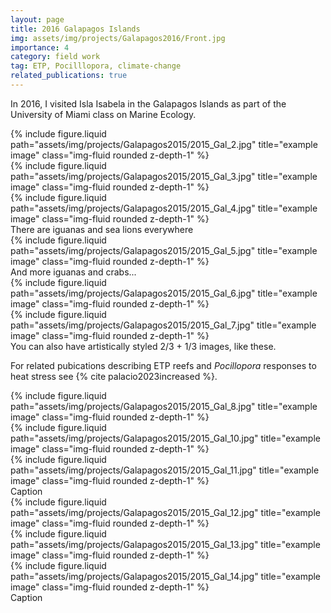 ```yaml
---
layout: page
title: 2016 Galapagos Islands
img: assets/img/projects/Galapagos2016/Front.jpg
importance: 4
category: field work
tag: ETP, Pocilllopora, climate-change
related_publications: true
---
```


In 2016, I visited Isla Isabela in the Galapagos Islands as part of the University of Miami class on 
Marine Ecology.  

<div class="row">
    <div class="col-sm mt-3 mt-md-0">
        {% include figure.liquid path="assets/img/projects/Galapagos2015/2015_Gal_2.jpg" title="example image" class="img-fluid rounded z-depth-1" %}
    </div>
    <div class="col-sm mt-3 mt-md-0">
        {% include figure.liquid path="assets/img/projects/Galapagos2015/2015_Gal_3.jpg" title="example image" class="img-fluid rounded z-depth-1" %}
    </div>
    <div class="col-sm mt-3 mt-md-0">
        {% include figure.liquid path="assets/img/projects/Galapagos2015/2015_Gal_4.jpg" title="example image" class="img-fluid rounded z-depth-1" %}
    </div>
</div>
<div class="caption">
    There are iguanas and sea lions everywhere
</div>


<div class="row">
    <div class="col-sm mt-3 mt-md-0">
        {% include figure.liquid path="assets/img/projects/Galapagos2015/2015_Gal_5.jpg" title="example image" class="img-fluid rounded z-depth-1" %}
    </div>
</div>
<div class="caption">
    And more iguanas and crabs... 
</div>


<div class="row justify-content-sm-center">
    <div class="col-sm-8 mt-3 mt-md-0">
        {% include figure.liquid path="assets/img/projects/Galapagos2015/2015_Gal_6.jpg" title="example image" class="img-fluid rounded z-depth-1" %}
    </div>
    <div class="col-sm-4 mt-3 mt-md-0">
        {% include figure.liquid path="assets/img/projects/Galapagos2015/2015_Gal_7.jpg" title="example image" class="img-fluid rounded z-depth-1" %}
    </div>
</div>
<div class="caption">
    You can also have artistically styled 2/3 + 1/3 images, like these.
</div>

For related pubications describing ETP reefs and _Pocillopora_ responses to heat stress see {% cite palacio2023increased %}.

<div class="row">
    <div class="col-sm mt-3 mt-md-0">
        {% include figure.liquid path="assets/img/projects/Galapagos2015/2015_Gal_8.jpg" title="example image" class="img-fluid rounded z-depth-1" %}
    </div>
    <div class="col-sm mt-3 mt-md-0">
        {% include figure.liquid path="assets/img/projects/Galapagos2015/2015_Gal_10.jpg" title="example image" class="img-fluid rounded z-depth-1" %}
    </div>
    <div class="col-sm mt-3 mt-md-0">
        {% include figure.liquid path="assets/img/projects/Galapagos2015/2015_Gal_11.jpg" title="example image" class="img-fluid rounded z-depth-1" %}
    </div>
</div>
<div class="caption">
    Caption
</div>

<div class="row">
    <div class="col-sm mt-3 mt-md-0">
        {% include figure.liquid path="assets/img/projects/Galapagos2015/2015_Gal_12.jpg" title="example image" class="img-fluid rounded z-depth-1" %}
    </div>
    <div class="col-sm mt-3 mt-md-0">
        {% include figure.liquid path="assets/img/projects/Galapagos2015/2015_Gal_13.jpg" title="example image" class="img-fluid rounded z-depth-1" %}
    </div>
    <div class="col-sm mt-3 mt-md-0">
        {% include figure.liquid path="assets/img/projects/Galapagos2015/2015_Gal_14.jpg" title="example image" class="img-fluid rounded z-depth-1" %}
    </div>
</div>
<div class="caption">
    Caption
</div>




